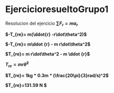# EjercicioresueltoGrupo1
Resolucion del ejercicio 
**${\sum{F}_{r}= m a_{r}}$**

**$-T_{re}= m(\ddot{r} -r\dot\theta^2)$**

**$-T_{re}= m\ddot {r} - m r\dot\theta^2$**

**$T_{re}= m r\dot\theta^2 - m \ddot {r}$**

**$T_{re}= m r\dot\theta^2$**

**$T_{re}= 1kg * 0.3m * (\frac{20\pi}{3}rad/s)^2$**

**$T_{re}=131.59 N $**
